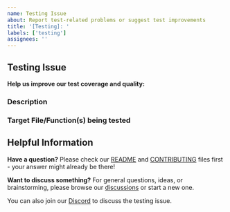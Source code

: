 ```yaml
---
name: Testing Issue
about: Report test-related problems or suggest test improvements
title: '[Testing]: '
labels: ['testing']
assignees: ''
---
```


## Testing Issue

**Help us improve our test coverage and quality:**

### Description
<!-- A clear and concise description of the testing issue -->

### Target File/Function(s) being tested
<!-- Which file or function is being tested? -->

## Helpful Information

**Have a question?** Please check our [README](https://github.com/Perfect-Abstractions/Compose/blob/main/README.md) and [CONTRIBUTING](https://github.com/Perfect-Abstractions/Compose/blob/main/CONTRIBUTING.md) files first - your answer might already be there!

**Want to discuss something?** For general questions, ideas, or brainstorming, please browse our [discussions](https://github.com/Perfect-Abstractions/Compose/discussions) or start a new one. 

You can also join our [Discord](https://discord.gg/DCBD2UKbxc) to discuss the testing issue.

